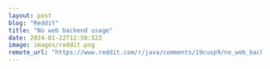 ```yaml
---
layout: post
blog: "Reddit"
title: "No web backend usage"
date: 2024-01-22T12:50:52Z
image: images/reddit.png
remote_url: "https://www.reddit.com/r/java/comments/19cuxp9/no_web_backend_usage/"
---
```

